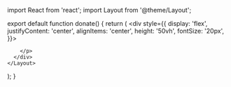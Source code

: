 import React from 'react';
import Layout from '@theme/Layout';

export default function donate() {
  return (
    <Layout title="donate" description="donate React Page">
      <div
        style={{
          display: 'flex',
          justifyContent: 'center',
          alignItems: 'center',
          height: '50vh',
          fontSize: '20px',
        }}>
        <p>
          
        </p>
      </div>
    </Layout>
  );
}